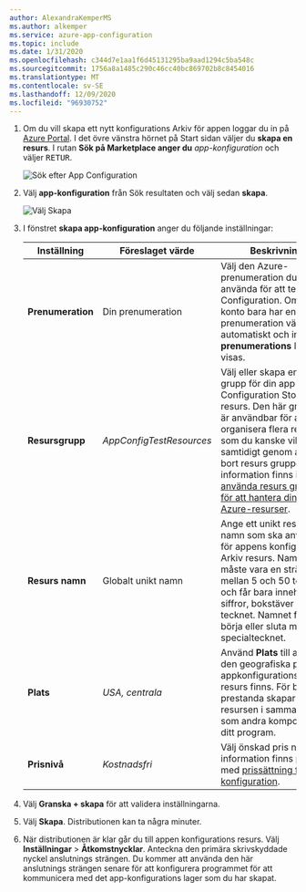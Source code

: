 ```yaml
---
author: AlexandraKemperMS
ms.author: alkemper
ms.service: azure-app-configuration
ms.topic: include
ms.date: 1/31/2020
ms.openlocfilehash: c344d7e1aa1f6d45131295ba9aad1294c5ba548c
ms.sourcegitcommit: 1756a8a1485c290c46cc40bc869702b8c8454016
ms.translationtype: MT
ms.contentlocale: sv-SE
ms.lasthandoff: 12/09/2020
ms.locfileid: "96930752"
---
```

1. Om du vill skapa ett nytt konfigurations Arkiv för appen loggar du in på [Azure Portal](https://portal.azure.com). I det övre vänstra hörnet på Start sidan väljer du **skapa en resurs**. I rutan **Sök på Marketplace anger du** *app-konfiguration* och väljer <kbd>RETUR</kbd>.

    ![Sök efter App Configuration](media/azure-app-configuration-create/azure-portal-search.png)

1. Välj **app-konfiguration** från Sök resultaten och välj sedan **skapa**.

    ![Välj Skapa](media/azure-app-configuration-create/azure-portal-app-configuration-create.png)

1. I fönstret **skapa app-konfiguration** anger du följande inställningar:

    | Inställning | Föreslaget värde | Beskrivning |
    |---|---|---|
    | **Prenumeration** | Din prenumeration | Välj den Azure-prenumeration du vill använda för att testa App Configuration. Om ditt konto bara har en prenumeration väljs den automatiskt och ingen **prenumerations** lista visas. |
    | **Resursgrupp** | *AppConfigTestResources* | Välj eller skapa en resurs grupp för din app Configuration Store-resurs. Den här gruppen är användbar för att organisera flera resurser som du kanske vill ta bort samtidigt genom att ta bort resurs gruppen. Mer information finns i [använda resurs grupper för att hantera dina Azure-resurser](../articles/azure-resource-manager/management/overview.md). |
    | **Resurs namn** | Globalt unikt namn | Ange ett unikt resurs namn som ska användas för appens konfigurations Arkiv resurs. Namnet måste vara en sträng mellan 5 och 50 tecken och får bara innehålla siffror, bokstäver och `-` tecknet. Namnet får inte börja eller sluta med `-` specialtecknet. |
    | **Plats** | *USA, centrala* | Använd **Plats** till att ange den geografiska plats där appkonfigurationsarkivets resurs finns. För bästa prestanda skapar du resursen i samma region som andra komponenter i ditt program. |
    | **Prisnivå** | *Kostnadsfri* | Välj önskad pris nivå. Mer information finns på sidan med [prissättning för app-konfiguration](https://azure.microsoft.com/pricing/details/app-configuration). |

1. Välj **Granska + skapa** för att validera inställningarna.

1. Välj **Skapa**. Distributionen kan ta några minuter.

1. När distributionen är klar går du till appen konfigurations resurs. Välj **Inställningar** > **Åtkomstnycklar**. Anteckna den primära skrivskyddade nyckel anslutnings strängen. Du kommer att använda den här anslutnings strängen senare för att konfigurera programmet för att kommunicera med det app-konfigurations lager som du har skapat.